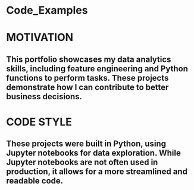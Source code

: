 # Code_Examples

<h1>MOTIVATION</h1>

<h2>This portfolio showcases my data analytics skills, including feature engineering and Python functions to perform tasks. These projects demonstrate how I can contribute to better business decisions.</h2>

<h1>CODE STYLE</h1>

<h2>These projects were built in Python, using Jupyter notebooks for data exploration. While Jupyter notebooks are not often used in production, it allows for a more streamlined and readable code.</h2>


